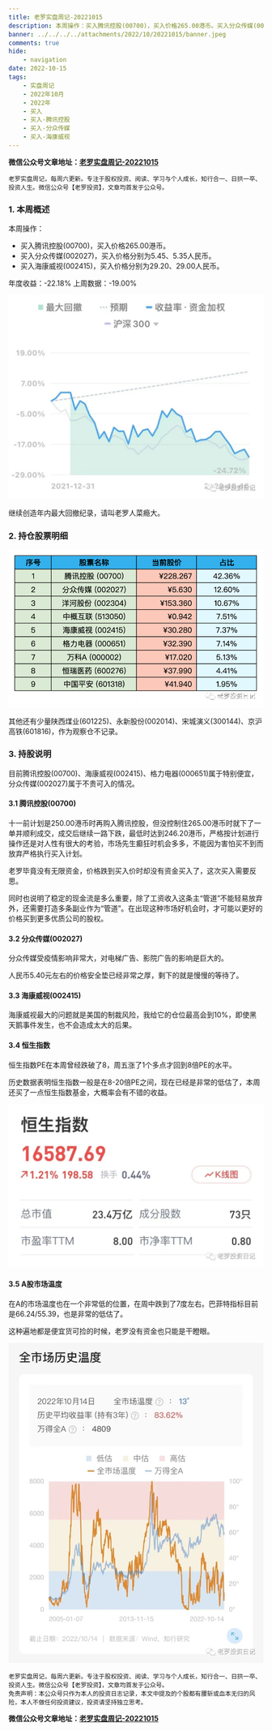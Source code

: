 ```yaml
---
title: 老罗实盘周记-20221015
description: 本周操作：买入腾讯控股(00700)，买入价格265.00港币。买入分众传媒(002027)，买入价格分别为5.45、5.35人民币。买入海康威视(002415)，买入价格分别为29.20、29.00人民币。年度收益：-22.18%，上周数据：-19.00%。继续创造年内最大回撤纪录，请叫老罗人菜瘾大。其他还有少量陕西煤业(601225)、永新股份(002014)、宋城演义(300144)、京沪高铁(601816)，作为观察仓不记录。
banner: ../../../../attachments/2022/10/20221015/banner.jpeg
comments: true
hide:
    - navigation
date: 2022-10-15
tags:
    - 实盘周记
    - 2022年10月
    - 2022年
    - 买入
    - 买入-腾讯控股
    - 买入-分众传媒
    - 买入-海康威视
---
```


__微信公众号文章地址：[老罗实盘周记-20221015](https://mp.weixin.qq.com/s/K9BL2y81AFLcTn-uVWXaug)__

```
老罗实盘周记，每周六更新。专注于股权投资、阅读、学习与个人成长，知行合一、日拱一卒、投资人生。微信公众号【老罗投资】，文章均首发于公众号。
```

### 1. 本周概述

本周操作：

+ 买入腾讯控股(00700)，买入价格265.00港币。
+ 买入分众传媒(002027)，买入价格分别为5.45、5.35人民币。
+ 买入海康威视(002415)，买入价格分别为29.20、29.00人民币。

年度收益：<span class="green">-22.18%</span>
上周数据：<span class="green">-19.00%</span>

![收益率](../../../attachments/2022/10/20221015/1.jpeg)

继续创造年内最大回撤纪录，请叫老罗人菜瘾大。

### 2. 持仓股票明细

![持仓股票明细 (港股已换算为人民币)](../../../attachments/2022/10/20221015/2.png)

其他还有少量陕西煤业(601225)、永新股份(002014)、宋城演义(300144)、京沪高铁(601816)，作为观察仓不记录。

### 3. 持股说明

目前腾讯控股(00700)、海康威视(002415)、格力电器(000651)属于特别便宜，分众传媒(002027)属于不贵可入的情况。

#### 3.1 腾讯控股(00700)

十一前计划是250.00港币时再购入腾讯控股，但没控制住265.00港币时就下了一单并顺利成交，成交后继续一路下跌，最低时达到246.20港币，严格按计划进行操作还是对人性有很大的考验，市场先生癫狂时机会多多，不能因为害怕买不到而放弃严格执行买入计划。

老罗毕竟没有无限资金，价格跌到买入价时却没有资金买入了，这次买入需要反思。

同时也说明了稳定的现金流是多么重要，除了工资收入这条主“管道”不能轻易放弃外，还需要打造多条副业作为“管道”。在出现这种市场好机会时，才可能以更好的价格买到更多优质公司的股权。

#### 3.2 分众传媒(002027)

分众传媒受疫情影响非常大，对电梯广告、影院广告的影响是巨大的。

人民币5.40元左右的价格安全垫已经非常之厚，剩下的就是慢慢的等待了。

#### 3.3 海康威视(002415)

海康威视最大的问题就是美国的制裁风险，我给它的仓位最高会到10%，即使黑天鹅事件发生，也不会造成太大的后果。

#### 3.4 恒生指数

恒生指数PE在本周曾经跌破了8，周五涨了1个多点才回到8倍PE的水平。

历史数据表明恒生指数一般是在8-20倍PE之间，现在已经是非常的低估了，本周还买了一点恒生指数基金，大概率会有不错的收益。

![恒生指数](../../../attachments/2022/10/20221015/3.jpeg)

#### 3.5 A股市场温度

在A的市场温度也在一个非常低的位置，在周中跌到了7度左右。巴菲特指标目前是66.24/55.39，也是非常的低估了。

这种遍地都是便宜货可捡的时候，老罗没有资金也只能是干瞪眼。

![A股市场温度](../../../attachments/2022/10/20221015/4.jpeg)

```
老罗实盘周记，每周六更新。专注于股权投资、阅读、学习与个人成长，知行合一、日拱一卒、投资人生。微信公众号【老罗投资】，文章均首发于公众号。
免责声明：本公众号只作为本人的投资日志记录，本文中提及的个股都有腰斩或血本无归的风险，本人不做任何投资建议，投资请坚持独立思考。
```

__微信公众号文章地址：[老罗实盘周记-20221015](https://mp.weixin.qq.com/s/K9BL2y81AFLcTn-uVWXaug)__